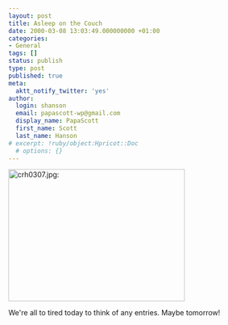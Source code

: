 ```yaml
---
layout: post
title: Asleep on the Couch
date: 2000-03-08 13:03:49.000000000 +01:00
categories:
- General
tags: []
status: publish
type: post
published: true
meta:
  aktt_notify_twitter: 'yes'
author:
  login: shanson
  email: papascott-wp@gmail.com
  display_name: PapaScott
  first_name: Scott
  last_name: Hanson
# excerpt: !ruby/object:Hpricot::Doc
  # options: {}
---
```

<p><img src="http://www.papascott.de/wordpress/wp-content/uploads/2000/03/20000307010.jpg" height="262" width="350" border="0" alt="crh0307.jpg: " /></p>
<p>We're all to tired today to think of any entries. Maybe tomorrow!</p>
